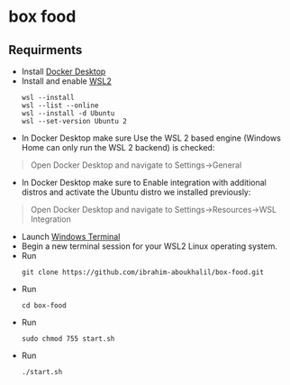 # box food

## Requirments

* Install [Docker Desktop](https://www.docker.com/products/docker-desktop/)
* Install and enable [WSL2](https://docs.microsoft.com/en-us/windows/wsl/install)
    ```
    wsl --install
    wsl --list --online
    wsl --install -d Ubuntu
    wsl --set-version Ubuntu 2
    ```
* In Docker Desktop make sure Use the WSL 2 based engine (Windows Home can only run the WSL 2 backend) is checked:
> Open Docker Desktop and navigate to Settings->General
* In Docker Desktop make sure to Enable integration with additional distros and activate the Ubuntu distro we installed previously:
> Open Docker Desktop and navigate to Settings->Resources->WSL Integration
* Launch [Windows Terminal](https://apps.microsoft.com/store/detail/windows-terminal/9N0DX20HK701?hl=en-us&gl=US)
* Begin a new terminal session for your WSL2 Linux operating system.
* Run
    ```
    git clone https://github.com/ibrahim-aboukhalil/box-food.git
    ```
* Run
    ```
    cd box-food
    ```
* Run
    ```
    sudo chmod 755 start.sh
    ```
* Run
    ```
    ./start.sh
    ```